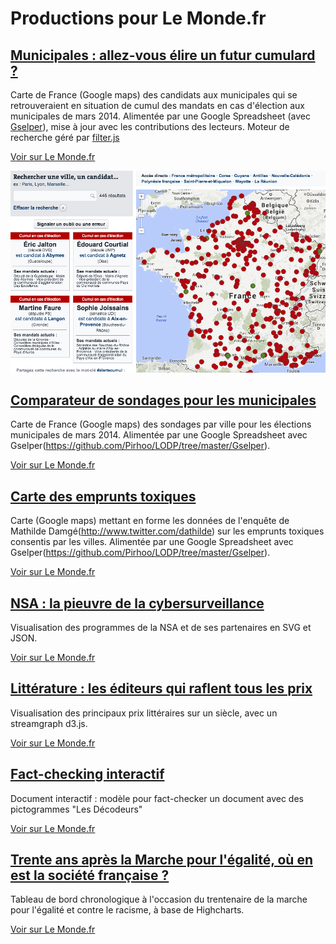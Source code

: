 # Productions pour Le Monde.fr

## [Municipales : allez-vous élire un futur cumulard ?](cumul-municipales) ##
Carte de France (Google maps) des candidats aux municipales qui se retrouveraient en situation de cumul des mandats en cas d'élection aux municipales de mars 2014. Alimentée par une Google Spreadsheet (avec [Gselper](https://github.com/Pirhoo/LODP/tree/master/Gselper)), mise à jour avec les contributions des lecteurs. Moteur de recherche géré par [filter.js](https://github.com/jiren/filter.js)

[Voir sur Le Monde.fr](http://www.lemonde.fr/municipales/visuel/2014/02/28/municipales-allez-vous-elire-un-futur-cumulard_4368751_1828682.html)

![Municipales : allez-vous élire un futur cumulard ?](vignettes/cumul.png "Municipales : allez-vous élire un futur cumulard ?")

## [Comparateur de sondages pour les municipales](https://github.com/mvaudano/Le-Monde/tree/master/comparateur-sondages-municipales) ##
Carte de France (Google maps) des sondages par ville pour les élections municipales de mars 2014. Alimentée par une Google Spreadsheet avec Gselper(https://github.com/Pirhoo/LODP/tree/master/Gselper).

[Voir sur Le Monde.fr](http://www.lemonde.fr/municipales/visuel/2014/03/14/municipales-la-carte-des-sondages-ville-par-ville_4383421_1828682.html)

## [Carte des emprunts toxiques](https://github.com/mvaudano/Le-Monde/tree/master/emprunts-toxiques) ##
Carte (Google maps) mettant en forme les données de l'enquête de Mathilde Damgé(http://www.twitter.com/dathilde) sur les emprunts toxiques consentis par les villes. Alimentée par une Google Spreadsheet avec Gselper(https://github.com/Pirhoo/LODP/tree/master/Gselper).

[Voir sur Le Monde.fr](http://www.lemonde.fr/les-decodeurs/visuel/2014/03/13/le-scandale-des-emprunts-toxiques-six-ans-apres-que-sont-ils-devenus_4381119_4355770.html)

## [NSA : la pieuvre de la cybersurveillance](https://github.com/mvaudano/Le-Monde/tree/master/nsa) ##
Visualisation des programmes de la NSA et de ses partenaires en SVG et JSON.

[Voir sur Le Monde.fr](http://www.lemonde.fr/technologies/visuel/2013/08/27/plongee-dans-la-pieuvre-de-la-cybersurveillance-de-la-nsa_3467057_651865.html)

## [Littérature : les éditeurs qui raflent tous les prix](https://github.com/mvaudano/Le-Monde/tree/master/prix-litteraires) ##
Visualisation des principaux prix littéraires sur un siècle, avec un streamgraph d3.js.

[Voir sur Le Monde.fr](http://www.lemonde.fr/livres/visuel/2013/11/30/prix-litteraires-les-maisons-d-edition-qui-regnent-sur-les-classements_3523087_3260.html)

## [Fact-checking interactif](https://github.com/mvaudano/Le-Monde/tree/master/tract-ps) ##
Document interactif : modèle pour fact-checker un document avec des pictogrammes "Les Décodeurs"

[Voir sur Le Monde.fr](http://www.lemonde.fr/les-decodeurs/visuel/2014/03/18/les-approximations-du-ps-sur-le-bilan-du-gouvernement_4384926_4355770.html)

## [Trente ans après la Marche pour l'égalité, où en est la société française ?](https://github.com/mvaudano/Le-Monde/tree/master/marche-egalite) ##
Tableau de bord chronologique à l'occasion du trentenaire de la marche pour l'égalité et contre le racisme, à base de Highcharts.

[Voir sur Le Monde.fr](http://www.lemonde.fr/societe/visuel/2013/10/12/trente-ans-apres-la-marche-pour-l-egalite-ou-en-est-la-societe-francaise_3494363_3224.html)
